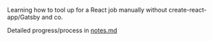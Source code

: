 Learning how to tool up for a React job manually without create-react-app/Gatsby and co.

Detailed progress/process in [notes.md](notes.md)